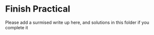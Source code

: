 # Finish Practical
Please add a surmised write up here, and solutions in this folder if you complete it